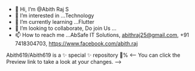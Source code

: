 - 👋 Hi, I’m @Abith Raj S
- 👀 I’m interested in ...Technology
- 🌱 I’m currently learning ...Flutter
- 💞️ I’m looking to collaborate, Do join Us ...
- 📫 How to reach me ...AbSafe IT Solutions, abithraj25@gmail.com, +91 7418304703, https://www.facebook.com/abith.raj

Abith619/Abith619 is a ✨ special ✨ repository 💯%
<--
You can click the Preview link to take a look at your changes.
-->
